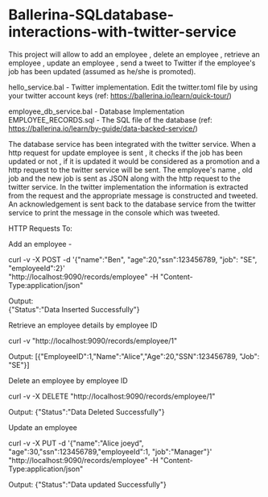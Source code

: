 # Ballerina-SQLdatabase-interactions-with-twitter-service


This project will allow to add an employee , delete an employee , retrieve an employee , update an employee , send a tweet to Twitter if the employee's job has been updated (assumed as he/she is promoted).

hello_service.bal - Twitter implementation.
Edit the twitter.toml file by using your twitter account keys (ref: https://ballerina.io/learn/quick-tour/)

employee_db_service.bal - Database Implementation
EMPLOYEE_RECORDS.sql - The SQL file of the database
(ref: https://ballerina.io/learn/by-guide/data-backed-service/)

The database service has been integrated with the twitter service.
When a http request for update employee is sent , it checks if the job has been updated or not ,
if it is updated it would be considered as a promotion and a http request to the twitter service will be sent.
The employee's name , old job and the new job is sent as JSON along with the http request to the twitter service.
In the twitter implementation the information is extracted from the request and the appropriate message is constructed and tweeted.
An acknowledgement is sent back to the database service from the twitter service to print the message in the console which was tweeted.


HTTP Requests To:

Add an employee -

curl -v -X POST -d '{"name":"Ben", "age":20,"ssn":123456789, "job": "SE", "employeeId":2}' \
"http://localhost:9090/records/employee" -H "Content-Type:application/json"

Output:  
{"Status":"Data Inserted Successfully"}

Retrieve an employee details by employee ID

curl -v  "http://localhost:9090/records/employee/1"

Output: 
[{"EmployeeID":1,"Name":"Alice","Age":20,"SSN":123456789, "Job": "SE"}]

Delete an employee by employee ID

curl -v -X DELETE "http://localhost:9090/records/employee/1"

Output: 
{"Status":"Data Deleted Successfully"}


Update an employee

curl -v -X PUT -d '{"name":"Alice joeyd", "age":30,"ssn":123456789,"employeeId":1, "job":"Manager"}' "http://localhost:9090/records/employee" -H "Content-Type:application/json"

Output: 
{"Status":"Data updated Successfully"}

